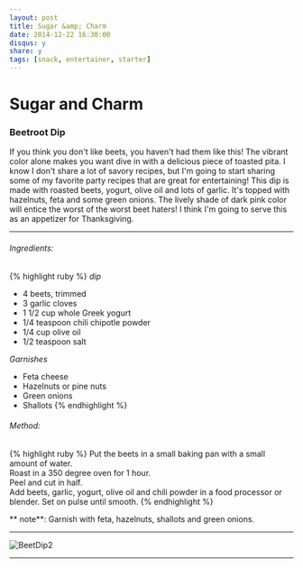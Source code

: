 ```yaml
---
layout: post
title: Sugar &amp; Charm
date: 2014-12-22 16:30:00
disqus: y
share: y
tags: [snack, entertainer, starter]
---
```


# Sugar and Charm 
### Beetroot Dip

If you think you don't like beets, you haven't had them like this! The vibrant color alone makes you want dive in with a delicious piece of toasted pita. I know I don't share a lot of savory recipes, but I'm going to start sharing some of my favorite party recipes that are great for entertaining! This dip is made with roasted beets, yogurt, olive oil and lots of garlic. It's topped with hazelnuts, feta and some green onions. The lively shade of dark pink color will entice the worst of the worst beet haters! I think I'm going to serve this as an appetizer for Thanksgiving.

---

###### Ingredients:
{% highlight ruby %}
_dip_
- 4 beets, trimmed
- 3 garlic cloves
- 1 1/2 cup whole Greek yogurt
- 1/4 teaspoon chili chipotle powder
- 1/4 cup olive oil
- 1/2 teaspoon salt

_Garnishes_
- Feta cheese
- Hazelnuts or pine nuts
- Green onions
- Shallots
{% endhighlight %}

###### Method:
{% highlight ruby %}
Put the beets in a small baking pan with a small amount of water.  
Roast in a 350 degree oven for 1 hour.  
Peel and cut in half.  
Add beets, garlic, yogurt, olive oil and chili powder in a food processor or blender.
Set on pulse until smooth.
{% endhighlight %}

** note**: Garnish with feta, hazelnuts, shallots and green onions.

---

![BeetDip2][3]

---
[3]: http://sugarandcharm.com/scwp/wp-content/uploads/2013/10/BeetDip2.jpg
